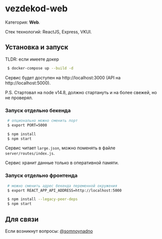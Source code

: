 # vezdekod-web

Категория: **Web**.

Стек технологий: ReactJS, Express, VKUI.

## Установка и запуск

TLDR: если имеете докер 

```bash
 $ docker-compose up --build -d
```

Сервис будет доступен на http://localhost:3000 (API на http://localhost:5000).

P.S. Стартовал на node v14.8, должно стартануть и на более свежей, но не проверял.

### Запуск отдельно бекенда

```bash
 # опционально можно сменить порт
 $ export PORT=5000

 $ npm install
 $ npm start
```

Сервис читает `large.json`, можно поменять в файле `server/routes/index.js`.

Сервис хранит данные только в оперативной памяти.

### Запуск отдельно фронтенда

```bash
 # можно сменить адрес бекенда переменной окружения
 $ export REACT_APP_API_ADDRESS=http://localhost:5000

 $ npm install --legacy-peеr-deps
 $ npm start
```

## Для связи

Если возникнут вопросы: [@somnoynadno](https://t.me/somnoynadno)
